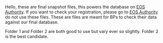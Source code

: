 Hello, these are final snapshot files, this powers the database on [EOS Authority](https://eosauthority.com). If you want to check your registration, please go to [EOS Authority](https://eosauthority.com) do not use these files. These are files are meant for BPs to check their data against our final database.

Folder 1 and Folder 2 are both good to use but vary ever so slightly. Folder 2 is the best candidate.
